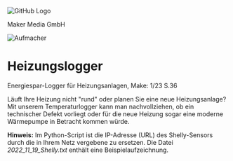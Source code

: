 ![GitHub Logo](http://www.heise.de/make/icons/make_logo.png)

Maker Media GmbH


![Aufmacher](https://github.com/MakeMagazinDE/Heizungslogger/blob/main/aufm_gh.jpg)

# Heizungslogger

Energiespar-Logger für Heizungsanlagen, Make: 1/23 S.36

Läuft Ihre Heizung nicht "rund" oder planen Sie eine neue Heizungsanlage? Mit unserem Temperaturlogger kann man nachvollziehen, ob ein technischer Defekt vorliegt oder für die neue Heizung sogar eine moderne Wärmepumpe in Betracht kommen würde.

**Hinweis:** Im Python-Script ist die IP-Adresse (URL) des Shelly-Sensors durch die in Ihrem Netz vergebene zu ersetzen. Die Datei *2022_11_19_Shelly.txt* enthält eine Beispielaufzeichnung.

